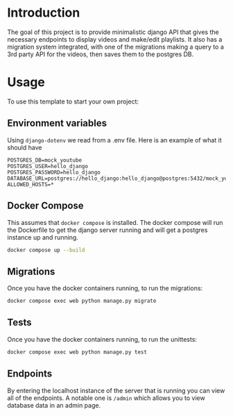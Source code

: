 # Introduction

The goal of this project is to provide minimalistic django API that
gives the necessary endpoints to display videos and make/edit playlists.
It also has a migration system integrated, with one of the migrations
making a query to a 3rd party API for the videos, then saves them to
the postgres DB.


# Usage

To use this template to start your own project:

## Environment variables

Using `django-dotenv` we read from a .env file. Here is an example of what it should have

    POSTGRES_DB=mock_youtube
    POSTGRES_USER=hello_django
    POSTGRES_PASSWORD=hello_django
    DATABASE_URL=postgres://hello_django:hello_django@postgres:5432/mock_youtube
    ALLOWED_HOSTS=*
      
## Docker Compose

This assumes that `docker compose` is installed. The docker compose
will run the Dockerfile to get the django server running
and will get a postgres instance up and running.

```bash
docker compose up --build
```

## Migrations

Once you have the docker containers running, to run the migrations:

```bash
docker compose exec web python manage.py migrate
```

## Tests

Once you have the docker containers running, to run the unittests:
```bash
docker compose exec web python manage.py test
```

   
## Endpoints

By entering the localhost instance of the server that is running
you can view all of the endpoints. A notable one is `/admin` which
allows you to view database data in an admin page.
    